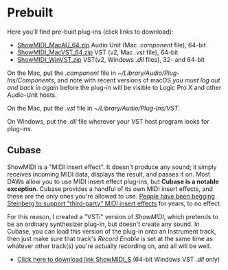 # Prebuilt
Here you'll find pre-built plug-ins (click links to download):
 * [ShowMIDI_MacAU_64.zip](https://github.com/getdunne/ShowMIDI/raw/master/Prebuilt/ShowMIDI_MacAU_64.zip) Audio Unit (Mac *.component* file), 64-bit
 * [ShowMIDI_MacVST_64.zip](https://github.com/getdunne/ShowMIDI/raw/master/Prebuilt/ShowMIDI_MacVST_64.zip) VST (v2, Mac *.vst* file), 64-bit
 * [ShowMIDI_WinVST.zip](https://github.com/getdunne/ShowMIDI/raw/master/Prebuilt/ShowMIDI_WinVST.zip) VST(v2, Windows *.dll* files), 32- and 64-bit

On the Mac, put the *.component* file in *~/Library/Audio/Plug-Ins/Components*, and note with recent versions of macOS *you must log out and back in again* before the plug-in will be visible to Logic Pro X and other Audio-Unit hosts.

On the Mac, put the *.vst* file in *~/Library/Audio/Plug-Ins/VST*.

On Windows, put the *.dll* file wherever your VST host program looks for plug-ins.

## Cubase
ShowMIDI is a "MIDI insert effect". It doesn't produce any sound; it simply receives incoming MIDI data, displays the result, and passes it on. Most DAWs allow you to use MIDI insert effect plug-ins, but **Cubase is a notable exception**. Cubase provides a handful of its own MIDI insert effects, and these are the only ones you're allowed to use. [People have been begging Steinberg to support "third-party" MIDI insert effects](https://www.steinberg.net/forums/viewtopic.php?t=111740) for years, to no effect.

For this reason, I created a "VSTi" version of *ShowMIDI*, which pretends to be an ordinary synthesizer plug-in, but doesn't create any sound. In Cubase, you can load this version of the plug-in onto an Instrument track, then just make sure that track's *Record Enable* is set at the same time as whatever other track(s) you're actually recording on, and all will be well.

  * [Click here to download link ShowMIDI_S](https://github.com/getdunne/ShowMIDI/raw/master/Prebuilt/ShowMIDI_S.zip) (64-bit Windows VST *.dll* only)

